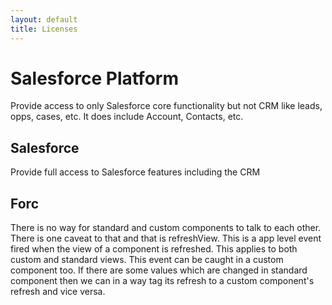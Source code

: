 ```yaml
---
layout: default
title: Licenses
---
```


# Salesforce Platform

Provide access to only Salesforce core functionality but not CRM like leads, opps, cases, etc. It does include Account, Contacts, etc.

## Salesforce

Provide full access to Salesforce features including the CRM

## Forc

There is no way for standard and custom components to talk to each other. There is one caveat to that and that is refreshView. This is a app level event fired when the view of a component is refreshed. This applies to both custom and standard views. This event can be caught in a custom component too. If there are some values which are changed in standard component then we can in a way tag its refresh to a custom component's refresh and vice versa.
